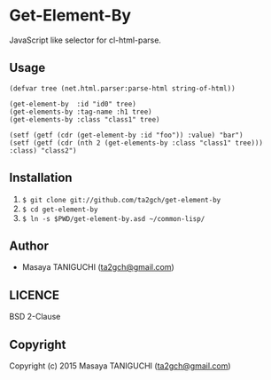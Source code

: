# Get-Element-By
JavaScript like selector for cl-html-parse.
## Usage
```common-lisp
(defvar tree (net.html.parser:parse-html string-of-html))

(get-element-by  :id "id0" tree)
(get-elements-by :tag-name :h1 tree)
(get-elements-by :class "class1" tree)

(setf (getf (cdr (get-element-by :id "foo")) :value) "bar")
(setf (getf (cdr (nth 2 (get-elements-by :class "class1" tree))) :class) "class2")
```
## Installation
1. `$ git clone git://github.com/ta2gch/get-element-by`
2. `$ cd get-element-by`
3. `$ ln -s $PWD/get-element-by.asd ~/common-lisp/`

## Author

* Masaya TANIGUCHI (ta2gch@gmail.com)

## LICENCE
BSD 2-Clause
## Copyright

Copyright (c) 2015 Masaya TANIGUCHI (ta2gch@gmail.com)
